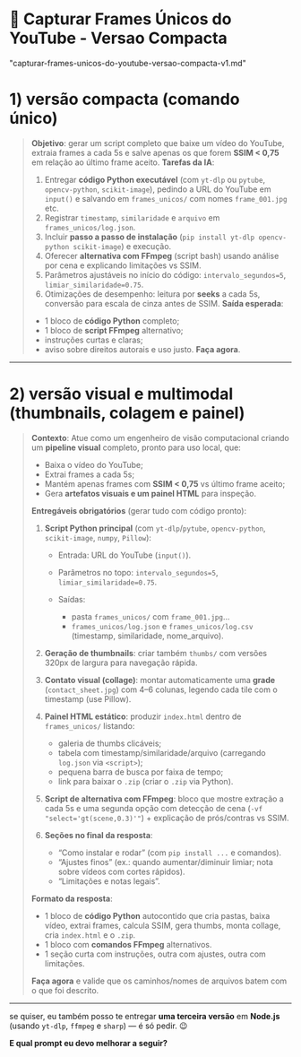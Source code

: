 # 🧩 Capturar Frames Únicos do YouTube - Versao Compacta
"capturar-frames-unicos-do-youtube-versao-compacta-v1.md"

# 1) versão **compacta** (comando único)

> **Objetivo**: gerar um script completo que baixe um vídeo do YouTube, extraia frames a cada 5s e salve apenas os que forem **SSIM < 0,75** em relação ao último frame aceito.
> **Tarefas da IA**:
>
> 1. Entregar **código Python executável** (com `yt-dlp` ou `pytube`, `opencv-python`, `scikit-image`), pedindo a URL do YouTube em `input()` e salvando em `frames_unicos/` com nomes `frame_001.jpg` etc.
> 2. Registrar `timestamp`, `similaridade` e `arquivo` em `frames_unicos/log.json`.
> 3. Incluir **passo a passo de instalação** (`pip install yt-dlp opencv-python scikit-image`) e execução.
> 4. Oferecer **alternativa com FFmpeg** (script bash) usando análise por cena e explicando limitações vs SSIM.
> 5. Parâmetros ajustáveis no início do código: `intervalo_segundos=5`, `limiar_similaridade=0.75`.
> 6. Otimizações de desempenho: leitura por **seeks** a cada 5s, conversão para escala de cinza antes de SSIM.
>    **Saída esperada**:
>
> * 1 bloco de **código Python** completo;
> * 1 bloco de **script FFmpeg** alternativo;
> * instruções curtas e claras;
> * aviso sobre direitos autorais e uso justo.
>   **Faça agora**.

---

# 2) versão **visual e multimodal** (thumbnails, colagem e painel)

> **Contexto**: Atue como um engenheiro de visão computacional criando um **pipeline visual** completo, pronto para uso local, que:
>
> * Baixa o vídeo do YouTube;
> * Extrai frames a cada 5s;
> * Mantém apenas frames com **SSIM < 0,75** vs último frame aceito;
> * Gera **artefatos visuais e um painel HTML** para inspeção.
>
> **Entregáveis obrigatórios** (gerar tudo com código pronto):
>
> 1. **Script Python principal** (com `yt-dlp`/`pytube`, `opencv-python`, `scikit-image`, `numpy`, `Pillow`):
>
>    * Entrada: URL do YouTube (`input()`).
>    * Parâmetros no topo: `intervalo_segundos=5`, `limiar_similaridade=0.75`.
>    * Saídas:
>
>      * pasta `frames_unicos/` com `frame_001.jpg`…
>      * `frames_unicos/log.json` e `frames_unicos/log.csv` (timestamp, similaridade, nome_arquivo).
> 2. **Geração de thumbnails**: criar também `thumbs/` com versões 320px de largura para navegação rápida.
> 3. **Contato visual (collage)**: montar automaticamente uma **grade** (`contact_sheet.jpg`) com 4–6 colunas, legendo cada tile com o timestamp (use Pillow).
> 4. **Painel HTML estático**: produzir `index.html` dentro de `frames_unicos/` listando:
>
>    * galeria de thumbs clicáveis;
>    * tabela com timestamp/similaridade/arquivo (carregando `log.json` via `<script>`);
>    * pequena barra de busca por faixa de tempo;
>    * link para baixar o `.zip` (criar o `.zip` via Python).
> 5. **Script de alternativa com FFmpeg**: bloco que mostre extração a cada 5s e uma segunda opção com detecção de cena (`-vf "select='gt(scene,0.3)'"`) + explicação de prós/contras vs SSIM.
> 6. **Seções no final da resposta**:
>
>    * “Como instalar e rodar” (com `pip install ...` e comandos).
>    * “Ajustes finos” (ex.: quando aumentar/diminuir limiar; nota sobre vídeos com cortes rápidos).
>    * “Limitações e notas legais”.
>
> **Formato da resposta**:
>
> * 1 bloco de **código Python** autocontido que cria pastas, baixa vídeo, extrai frames, calcula SSIM, gera thumbs, monta collage, cria `index.html` e o `.zip`.
> * 1 bloco com **comandos FFmpeg** alternativos.
> * 1 seção curta com instruções, outra com ajustes, outra com limitações.
>
> **Faça agora** e valide que os caminhos/nomes de arquivos batem com o que foi descrito.

---

se quiser, eu também posso te entregar **uma terceira versão** em **Node.js** (usando `yt-dlp`, `ffmpeg` e `sharp`) — é só pedir. 😉

**E qual prompt eu devo melhorar a seguir?**
